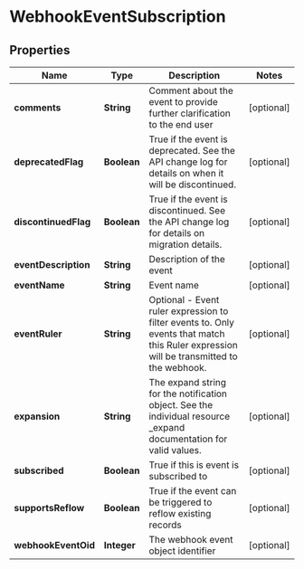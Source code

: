 

# WebhookEventSubscription


## Properties

| Name | Type | Description | Notes |
|------------ | ------------- | ------------- | -------------|
|**comments** | **String** | Comment about the event to provide further clarification to the end user |  [optional] |
|**deprecatedFlag** | **Boolean** | True if the event is deprecated.  See the API change log for details on when it will be discontinued. |  [optional] |
|**discontinuedFlag** | **Boolean** | True if the event is discontinued.  See the API change log for details on migration details. |  [optional] |
|**eventDescription** | **String** | Description of the event |  [optional] |
|**eventName** | **String** | Event name |  [optional] |
|**eventRuler** | **String** | Optional - Event ruler expression to filter events to.  Only events that match this Ruler expression will be transmitted to the webhook. |  [optional] |
|**expansion** | **String** | The expand string for the notification object.  See the individual resource _expand documentation for valid values. |  [optional] |
|**subscribed** | **Boolean** | True if this is event is subscribed to |  [optional] |
|**supportsReflow** | **Boolean** | True if the event can be triggered to reflow existing records |  [optional] |
|**webhookEventOid** | **Integer** | The webhook event object identifier |  [optional] |



